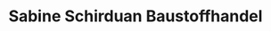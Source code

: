 ---
title: "Sabine Schirduan Baustoffhandel"
url: /stadum/sabine-schirduan-baustoffhandel/
shop: Baustoffe
---